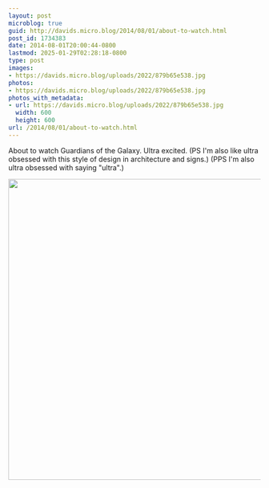 ```yaml
---
layout: post
microblog: true
guid: http://davids.micro.blog/2014/08/01/about-to-watch.html
post_id: 1734383
date: 2014-08-01T20:00:44-0800
lastmod: 2025-01-29T02:28:18-0800
type: post
images:
- https://davids.micro.blog/uploads/2022/879b65e538.jpg
photos:
- https://davids.micro.blog/uploads/2022/879b65e538.jpg
photos_with_metadata:
- url: https://davids.micro.blog/uploads/2022/879b65e538.jpg
  width: 600
  height: 600
url: /2014/08/01/about-to-watch.html
---
```

About to watch Guardians of the Galaxy. Ultra excited. (PS I'm also like ultra obsessed with this style of design in architecture and signs.) (PPS I'm also ultra obsessed with saying "ultra".)

<img src="/uploads/2022/879b65e538.jpg" width="600" height="600" alt="">
